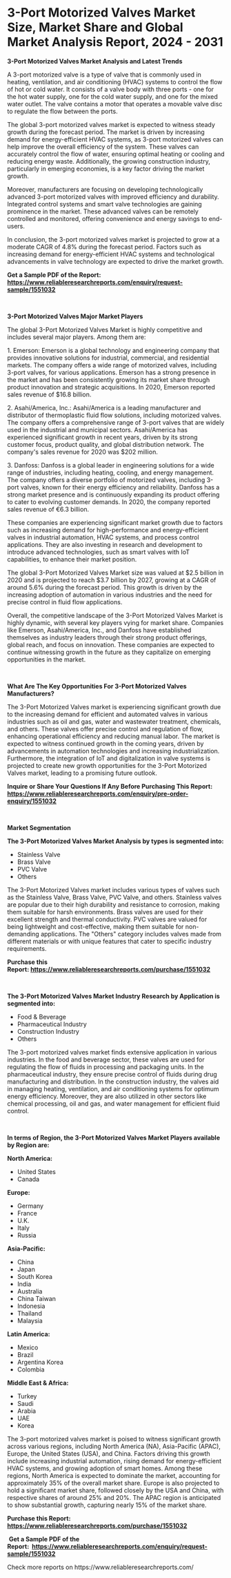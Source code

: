 <p><h1>3-Port Motorized Valves Market Size, Market Share and Global Market Analysis Report, 2024 - 2031</h1></p><p><strong>3-Port Motorized Valves Market Analysis and Latest Trends</strong></p>
<p><p>A 3-port motorized valve is a type of valve that is commonly used in heating, ventilation, and air conditioning (HVAC) systems to control the flow of hot or cold water. It consists of a valve body with three ports - one for the hot water supply, one for the cold water supply, and one for the mixed water outlet. The valve contains a motor that operates a movable valve disc to regulate the flow between the ports.</p><p>The global 3-port motorized valves market is expected to witness steady growth during the forecast period. The market is driven by increasing demand for energy-efficient HVAC systems, as 3-port motorized valves can help improve the overall efficiency of the system. These valves can accurately control the flow of water, ensuring optimal heating or cooling and reducing energy waste. Additionally, the growing construction industry, particularly in emerging economies, is a key factor driving the market growth.</p><p>Moreover, manufacturers are focusing on developing technologically advanced 3-port motorized valves with improved efficiency and durability. Integrated control systems and smart valve technologies are gaining prominence in the market. These advanced valves can be remotely controlled and monitored, offering convenience and energy savings to end-users.</p><p>In conclusion, the 3-port motorized valves market is projected to grow at a moderate CAGR of 4.8% during the forecast period. Factors such as increasing demand for energy-efficient HVAC systems and technological advancements in valve technology are expected to drive the market growth.</p></p>
<p><strong>Get a Sample PDF of the Report:&nbsp; <a href="https://www.reliableresearchreports.com/enquiry/request-sample/1551032">https://www.reliableresearchreports.com/enquiry/request-sample/1551032</a></strong></p>
<p>&nbsp;</p>
<p><strong>3-Port Motorized Valves Major Market Players</strong></p>
<p><p>The global 3-Port Motorized Valves Market is highly competitive and includes several major players. Among them are:</p><p>1. Emerson: Emerson is a global technology and engineering company that provides innovative solutions for industrial, commercial, and residential markets. The company offers a wide range of motorized valves, including 3-port valves, for various applications. Emerson has a strong presence in the market and has been consistently growing its market share through product innovation and strategic acquisitions. In 2020, Emerson reported sales revenue of $16.8 billion.</p><p>2. Asahi/America, Inc.: Asahi/America is a leading manufacturer and distributor of thermoplastic fluid flow solutions, including motorized valves. The company offers a comprehensive range of 3-port valves that are widely used in the industrial and municipal sectors. Asahi/America has experienced significant growth in recent years, driven by its strong customer focus, product quality, and global distribution network. The company's sales revenue for 2020 was $202 million.</p><p>3. Danfoss: Danfoss is a global leader in engineering solutions for a wide range of industries, including heating, cooling, and energy management. The company offers a diverse portfolio of motorized valves, including 3-port valves, known for their energy efficiency and reliability. Danfoss has a strong market presence and is continuously expanding its product offering to cater to evolving customer demands. In 2020, the company reported sales revenue of €6.3 billion.</p><p>These companies are experiencing significant market growth due to factors such as increasing demand for high-performance and energy-efficient valves in industrial automation, HVAC systems, and process control applications. They are also investing in research and development to introduce advanced technologies, such as smart valves with IoT capabilities, to enhance their market position.</p><p>The global 3-Port Motorized Valves Market size was valued at $2.5 billion in 2020 and is projected to reach $3.7 billion by 2027, growing at a CAGR of around 5.6% during the forecast period. This growth is driven by the increasing adoption of automation in various industries and the need for precise control in fluid flow applications.</p><p>Overall, the competitive landscape of the 3-Port Motorized Valves Market is highly dynamic, with several key players vying for market share. Companies like Emerson, Asahi/America, Inc., and Danfoss have established themselves as industry leaders through their strong product offerings, global reach, and focus on innovation. These companies are expected to continue witnessing growth in the future as they capitalize on emerging opportunities in the market.</p></p>
<p>&nbsp;</p>
<p><strong>What Are The Key Opportunities For 3-Port Motorized Valves Manufacturers?</strong></p>
<p><p>The 3-Port Motorized Valves market is experiencing significant growth due to the increasing demand for efficient and automated valves in various industries such as oil and gas, water and wastewater treatment, chemicals, and others. These valves offer precise control and regulation of flow, enhancing operational efficiency and reducing manual labor. The market is expected to witness continued growth in the coming years, driven by advancements in automation technologies and increasing industrialization. Furthermore, the integration of IoT and digitalization in valve systems is projected to create new growth opportunities for the 3-Port Motorized Valves market, leading to a promising future outlook.</p></p>
<p><strong>Inquire or Share Your Questions If Any Before Purchasing This Report: <a href="https://www.reliableresearchreports.com/enquiry/pre-order-enquiry/1551032">https://www.reliableresearchreports.com/enquiry/pre-order-enquiry/1551032</a></strong></p>
<p>&nbsp;</p>
<p><strong>Market Segmentation</strong></p>
<p><strong>The 3-Port Motorized Valves Market Analysis by types is segmented into:</strong></p>
<p><ul><li>Stainless Valve</li><li>Brass Valve</li><li>PVC Valve</li><li>Others</li></ul></p>
<p><p>The 3-Port Motorized Valves market includes various types of valves such as the Stainless Valve, Brass Valve, PVC Valve, and others. Stainless valves are popular due to their high durability and resistance to corrosion, making them suitable for harsh environments. Brass valves are used for their excellent strength and thermal conductivity. PVC valves are valued for being lightweight and cost-effective, making them suitable for non-demanding applications. The "Others" category includes valves made from different materials or with unique features that cater to specific industry requirements.</p></p>
<p><strong>Purchase this Report:&nbsp;<a href="https://www.reliableresearchreports.com/purchase/1551032">https://www.reliableresearchreports.com/purchase/1551032</a></strong></p>
<p>&nbsp;</p>
<p><strong>The 3-Port Motorized Valves Market Industry Research by Application is segmented into:</strong></p>
<p><ul><li>Food & Beverage</li><li>Pharmaceutical Industry</li><li>Construction Industry</li><li>Others</li></ul></p>
<p><p>The 3-port motorized valves market finds extensive application in various industries. In the food and beverage sector, these valves are used for regulating the flow of fluids in processing and packaging units. In the pharmaceutical industry, they ensure precise control of fluids during drug manufacturing and distribution. In the construction industry, the valves aid in managing heating, ventilation, and air conditioning systems for optimum energy efficiency. Moreover, they are also utilized in other sectors like chemical processing, oil and gas, and water management for efficient fluid control.</p></p>
<p>&nbsp;</p>
<p><strong>In terms of Region, the 3-Port Motorized Valves Market Players available by Region are:</strong></p>
<p>
    <p> <strong> North America: </strong>
        <ul>
            <li>United States</li>
            <li>Canada</li>
        </ul>
        </p> 
    <p> <strong> Europe: </strong>
        <ul>
            <li>Germany</li>
            <li>France</li>
            <li>U.K.</li>
            <li>Italy</li>
            <li>Russia</li>
        </ul>
        </p> 
    <p> <strong> Asia-Pacific: </strong>
        <ul>
            <li>China</li>
            <li>Japan</li>
            <li>South Korea</li>
            <li>India</li>
            <li>Australia</li>
            <li>China Taiwan</li>
            <li>Indonesia</li>
            <li>Thailand</li>
            <li>Malaysia</li>
        </ul>
        </p> 
    <p> <strong> Latin America: </strong>
        <ul>
            <li>Mexico</li>
            <li>Brazil</li>
            <li>Argentina Korea</li>
            <li>Colombia</li>
        </ul>
        </p> 
    <p> <strong> Middle East & Africa: </strong>
        <ul>
            <li>Turkey</li>
            <li>Saudi</li>
            <li>Arabia</li>
            <li>UAE</li>
            <li>Korea</li>
        </ul>
    </p>
    </p>
<p><p>The 3-port motorized valves market is poised to witness significant growth across various regions, including North America (NA), Asia-Pacific (APAC), Europe, the United States (USA), and China. Factors driving this growth include increasing industrial automation, rising demand for energy-efficient HVAC systems, and growing adoption of smart homes. Among these regions, North America is expected to dominate the market, accounting for approximately 35% of the overall market share. Europe is also projected to hold a significant market share, followed closely by the USA and China, with respective shares of around 25% and 20%. The APAC region is anticipated to show substantial growth, capturing nearly 15% of the market share.</p></p>
<p><strong>Purchase this Report: <a href="https://www.reliableresearchreports.com/purchase/1551032">https://www.reliableresearchreports.com/purchase/1551032</a></strong></p>
<p>&nbsp;<strong>Get a Sample PDF of the Report:&nbsp;&nbsp;<a href="https://www.reliableresearchreports.com/enquiry/request-sample/1551032">https://www.reliableresearchreports.com/enquiry/request-sample/1551032</a></strong></p>
<p><strong></strong></p>
<p>Check more reports on https://www.reliableresearchreports.com/</p>